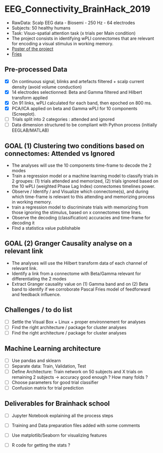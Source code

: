 # EEG_Connectivity_BrainHack_2019
* RawData: Scalp EEG data - Biosemi - 250 Hz - 64 electrodes
* Subjects: 50 healthy humans 
* Task: Visuo-spatial attention task (x trials per Main condition)
* The project consists in identifying wPLI connectomes that are relevant for encoding a visual stimulus in working memory.
* [Poster of the project](https://github.com/mtl-brainhack-school-2019/EEG_Connectivity_BrainHack_2019/blob/master/Anne_Monnier_OHBM_Connectomes.pdf "Poster")
* [Fries](https://github.com/mtl-brainhack-school-2019/EEG_Connectivity_BrainHack_2019/blob/master/pascal_fries.jpg "Fries")

## Pre-processed Data
- [X] On continuous signal, blinks and artefacts filtered + scalp current density (avoid volume conduction)
- [X] 14 electrodes selectionned: Beta and Gamma filtered and Hilbert transform applied
- [X] On 91 links, wPLI calculated for each band, then epoched on 800 ms. 
- [X] PCA/ICA applied on beta and Gamma wPLI for 10 components (Screeplot).
- [ ] Trials split into 2 categories : attended and ignored
- [ ] Data dimension structured to be compliant with Python process (initially EEGLAB/MATLAB)

## GOAL (1) Clustering two conditions based on connectomes: Attended vs Ignored
* The analyses will use the 10 components time-frame to decode the 2 modes
* Train a regression model or a machine learning model to classify trials in 2 groupes: (1) trials attended and memorized, (2) trials ignored based on the 10 wPLI (weighted Phase Lag Index) connectomes timelines power. <br/> 
* Observe / Identify / and Visualize which connectome(s), and during which time-frame is relevant to this attending and memorizing process in working memory.
* train a regression model to discriminate trials with memorizing from those ignoring the stimulus, based on x connectomes time lines.
* Observe the decoding (classification) accuracies and time-frame for decoding it
* FInd a statistica value publishable

## GOAL (2) Granger Causality analyse on a relevant link
* The analyses will use the Hilbert transform data of each channel of relevant link.
* Identify a link from a connectome with Beta/Gamma relevant for differentiating the 2 modes
* Extract Granger causality value on (1) Gamma band and on (2) Beta band to identify if we corroborate Pascal Fries model of feedforward and feedback influence.

## Challenges / to do list
- [ ] Settle the Visual Box + Linux + proper environnement for analyses
- [ ] Find the right architecture / package for cluster analyses 
- [ ] Find the right architecture / package for cluster analyses 

## Machine Learning architecture
- [ ] Use pandas and sklearn
- [ ] Separate data: Train, Validation, Test
- [ ] Define Architecture: Train network on 50 subjects and X trials on remaining 2 subjects -> accuracy good enough ? How many folds ?
- [ ] Choose parameters for good trial classifier
- [ ] Confusion matrix for trial prediction

## Deliverables for Brainhack school
- [ ] Jupyter Notebook explaining all the process steps
- [ ] Training and Data preparation files added with some comments
- [ ] Use matplotlib/Seaborn for visualizing features
- [ ] R code for getting the stats ?

